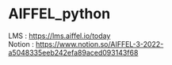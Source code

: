 # AIFFEL_python
LMS : https://lms.aiffel.io/today   
Notion : https://www.notion.so/AIFFEL-3-2022-a5048335eeb242efa89aced093143f68
